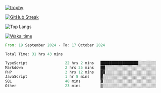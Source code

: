 <!--
**ren-joey/ren-joey** is a ✨ _special_ ✨ repository because its `README.md` (this file) appears on your GitHub profile.

Here are some ideas to get you started:

- 🔭 I’m currently working on ...
- 🌱 I’m currently learning ...
- 👯 I’m looking to collaborate on ...
- 🤔 I’m looking for help with ...
- 💬 Ask me about ...
- 📫 How to reach me: ...
- 😄 Pronouns: ...
- ⚡ Fun fact: ...
-->

[![trophy](https://github-profile-trophy.vercel.app/?username=ren-joey&theme=darkhub)](https://github.com/ren-joey)

[![GitHub Streak](https://streak-stats.demolab.com/?user=ren-joey&theme=dark)](https://github.com/ren-joey)

![Top Langs](https://github-readme-stats.vercel.app/api/top-langs?username=ren-joey&show_icons=true&layout=compact&locale=en&hide=html,CSS,scss,Pug,Twig&theme=dark)

[![Waka_time](https://github-readme-stats.vercel.app/api/wakatime?username=joeyren&theme=dark)](https://github.com/ren-joey)

<!--START_SECTION:waka-->

```rust
From: 19 September 2024 - To: 17 October 2024

Total Time: 31 hrs 43 mins

TypeScript                 22 hrs 2 mins   █████████████████░░░░░░░░   68.62 %
Markdown                   2 hrs 25 mins   ██░░░░░░░░░░░░░░░░░░░░░░░   07.57 %
PHP                        2 hrs 12 mins   █▓░░░░░░░░░░░░░░░░░░░░░░░   06.87 %
JavaScript                 1 hr 8 mins     █░░░░░░░░░░░░░░░░░░░░░░░░   03.58 %
SQL                        48 mins         ▓░░░░░░░░░░░░░░░░░░░░░░░░   02.51 %
Other                      23 mins         ▒░░░░░░░░░░░░░░░░░░░░░░░░   01.21 %
```

<!--END_SECTION:waka-->
